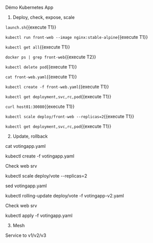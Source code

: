 Démo Kubernetes App

1. Deploy, check, expose, scale

`launch.sh`{{execute T1}}

`kubectl run front-web --image nginx:stable-alpine`{{execute T1}}

`kubectl get all`{{execute T1}}

`docker ps | grep front-web`{{execute T2}}

`kubectl delete pod`{{execute T1}}

`cat front-web.yaml`{{execute T1}}

`kubectl create -f front-web.yaml`{{execute T1}}

`kubectl get deployment,svc,rc,pod`{{execute T1}}

`curl host01:30080`{{execute T1}}

`kubectl scale deploy/front-web --replicas=2`{{execute T1}}

`kubectl get deployment,svc,rc,pod`{{execute T1}}

2. Update, rollback

cat votingapp.yaml

kubectl create -f votingapp.yaml

Check web srv

kubectl scale deploy/vote --replicas=2

sed votingapp.yaml

kubectl rolling-update deploy/vote -f votingapp-v2.yaml

Check web srv

kubectl apply -f votingapp.yaml

3. Mesh

Service to v1/v2/v3